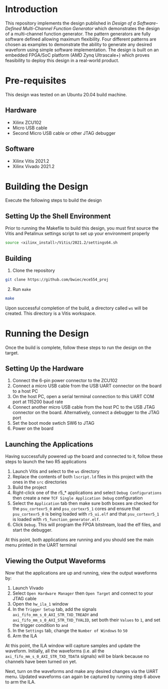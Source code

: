 # Introduction

This repository implements the design published in *Design of a Software-Defined Multi-Channel Function Generator* which demonstrates the design of a multi-channel function generator. The pattern generators are fully software defined allowing maximum flexibility. Four different patterns are chosen as examples to demonstrate the ability to generate any desired waveform using simple software implementation. The design is built on an embedded FPGA/SoC platform (AMD Zynq Ultrascale+) which proves feasibility to deploy this design in a real-world product. 

# Pre-requisites
This design was tested on an Ubuntu 20.04 build machine.

## Hardware
* Xilinx ZCU102
* Micro USB cable
* Second Micro USB cable or other JTAG debugger

## Software
* Xilinx Vitis 2021.2
* Xilinx Vivado 2021.2

# Building the Design
Execute the following steps to build the design

## Setting Up the Shell Environment
Prior to running the Makefile to build this design, you must first source the Vitis and Petalinux settings script to set up your environment properly

```bash
source <xilinx_install>/Vitis/2021.2/settings64.sh
```
## Building
1. Clone the repository
```bash
git clone https://github.com/bwiec/ece554_proj
```
2. Run `make`
```bash
make
```
Upon successful completion of the build, a directory called `ws` will be created. This directory is a Vitis workspace.

# Running the Design
Once the build is complete, follow these steps to run the design on the target.

## Setting Up the Hardware
1. Connect the 6-pin power connector to the ZCU102
2. Connect a micro USB cable from the USB UART connector on the board to a host PC
3. On the host PC, open a serial terminal connection to this UART COM port at 115200 baud rate
4. Connect another micro USB cable from the host PC to the USB JTAG connector on the board. Alternatively, connect a debugger to the JTAG port
5. Set the boot mode swtich SW6 to JTAG
6. Power on the board

## Launching the Applications
Having successfully powered up the board and connected to it, follow these steps to launch the two R5 applications
1. Launch Vitis and select to the `ws` directory
2. Replace the contents of both `lscript.ld` files in this project with the ones in the `src` directories
3. Build the project 
4. Right-click one of the r5_* applications and select `Debug Configurations` then create a new `TCF Single Application Debug` configuration
5. Select the `Application` tab then make sure both boxes are checked for the `psu_cortexr5_0` and `psu_cortexr5_1` cores and ensure that `psu_cortexr5_0` is being loaded with `r5_ui.elf` and that `psu_cortexr5_1` is loaded with `r5_function_generator.elf`.
6. Click `Debug`. This will program the FPGA bitstream, load the elf files, and start the debugger.

At this point, both applications are running and you should see the main menu printed in the UART terminal 

## Viewing the Output Waveforms
Now that the applications are up and running, view the output waveforms by:
1. Launch Vivado
2. Select `Open Hardware Manager` then `Open Target` and connect to your JTAG cable
3. Open the `hw_ila_1` window
4. In the `Trigger Setup` tab, add the signals `axi_fifo_mm_s_0_AXI_STR_TXD_TREADY` and `axi_fifo_mm_s_0_AXI_STR_TXD_TVALID`, set both their `Values` to `1`, and set the trigger condition to `and`
5. In the `Settings` tab, change the `Number of Windows` to `50`
6. Arm the ILA

At this point, the ILA window will capture samples and update the waveform. Initially, all the waveforms (i.e. all the `axi_fifo_mm_s_0_AXI_STR_TXD_TDATA` signals) will be blank because no channels have been turned on yet.

Next, turn on the waveforms and make any desired changes via the UART menu. Updated waveforms can again be captured by running step 6 above to arm the ILA.
